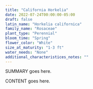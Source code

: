 ```yaml
---
title: "California Horkelia"
date: 2022-07-24T00:00:00-05:00
draft: false
latin_name: "Horkelia californica"
family_name: "Rosaceae"
plant_type: "Perennial"
bloom_time: "Spring"
flower_color: "White"
size_at_maturity: "1-3 ft"
water_needs: "None"
additional_characteristices_notes: ""
---
```


SUMMARY goes here.

<!--more-->

CONTENT goes here.